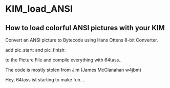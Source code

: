 # KIM_load_ANSI
## How to load colorful ANSI pictures with your KIM

Convert an ANSI picture to Bytecode using Hans Ottens 8-bit Converter.

add 
pic_start: 
and 
pic_finish:

to the Picture File and compile everything with 64tass..



The code is mostly stolen from Jim 
(James McClanahan w4jbm)

Hey, 64tass ist starting to make fun....


